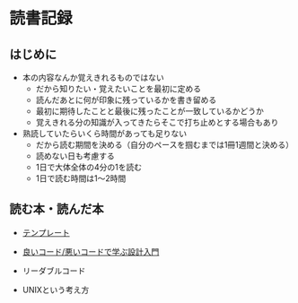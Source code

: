  # 読書記録

## はじめに

* 本の内容なんか覚えきれるものではない
  * だから知りたい・覚えたいことを最初に定める
  * 読んだあとに何が印象に残っているかを書き留める
  * 最初に期待したことと最後に残ったことが一致しているかどうか
  * 覚えきれる分の知識が入ってきたらそこで打ち止めとする場合もあり
* 熟読していたらいくら時間があっても足りない
  * だから読む期間を決める（自分のペースを掴むまでは1冊1週間と決める）
  * 読めない日も考慮する
  * 1日で大体全体の4分の1を読む
  * 1日で読む時間は1〜2時間

## 読む本・読んだ本

* [テンプレート](000.html)

* [良いコード/悪いコードで学ぶ設計入門](001.html)
* リーダブルコード
* UNIXという考え方
